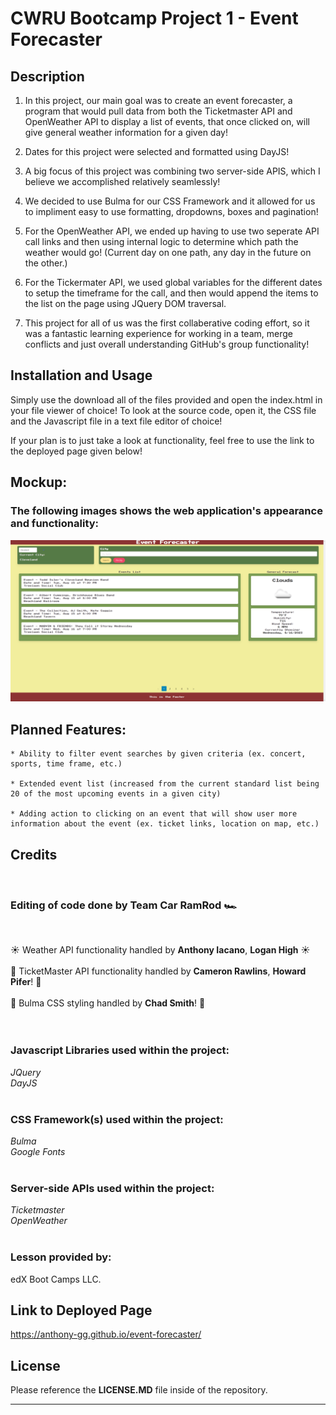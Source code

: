 # CWRU Bootcamp Project 1 - Event Forecaster

## Description

1. In this project, our main goal was to create an event forecaster, a program that would pull data from both the Ticketmaster API and OpenWeather API to display a list of events, that once clicked on, will give general weather information for a given day!

2. Dates for this project were selected and formatted using DayJS!

3. A big focus of this project was combining two server-side APIS, which I believe we accomplished relatively seamlessly!
                                                                       
4. We decided to use Bulma for our CSS Framework and it allowed for us to impliment easy to use formatting, dropdowns, boxes and pagination!

5. For the OpenWeather API, we ended up having to use two seperate API call links and then using internal logic to determine which path the weather would go! (Current day on one path, any day in the future on the other.)

6. For the Tickermater API, we used global variables for the different dates to setup the timeframe for the call, and then would append the items to the list on the page using JQuery DOM traversal.

7. This project for all of us was the first collaberative coding effort, so it was a fantastic learning experience for working in a team, merge conflicts and just overall understanding GitHub's group functionality!

## Installation and Usage

<p>Simply use the download all of the files provided and open the index.html in your file viewer of choice!
To look at the source code, open it, the CSS file and the Javascript file in a text file editor of choice!

If your plan is to just take a look at functionality, feel free to use the link to the deployed page given below!</p>


## Mockup:
<h3>The following images shows the web application's appearance and functionality:</h3>

<img src="./assets/images/event-forecaster-main.png" width="1200px" alt="home menu of webpage with Cleveland as the selected city showing 4 upcoming events on the left and the weather for August 16th on the right">

## Planned Features:

```
* Ability to filter event searches by given criteria (ex. concert, sports, time frame, etc.)

* Extended event list (increased from the current standard list being 20 of the most upcoming events in a given city)

* Adding action to clicking on an event that will show user more information about the event (ex. ticket links, location on map, etc.)

```

## Credits
<br>
  <h3>Editing of code done by Team Car RamRod 🏎️</h3> <br>
  
  ☀️ Weather API functionality handled by <b>Anthony Iacano</b>, <b>Logan High</b> ☀️<br><br>
  🎫 TicketMaster API functionality handled by <b>Cameron Rawlins</b>, <b>Howard Pifer</b>! 🎫<br><br>
  📃 Bulma CSS styling handled by <b>Chad Smith</b>! 📃
 <br>
 <br>
 <br>
 <h3>Javascript Libraries used within the project: </h3>
 <i>JQuery<br>DayJS</i>
 <br>
 <br>
 <h3>CSS Framework(s) used within the project: </h3>
  <i>Bulma</i><br><i>Google Fonts</i>
 <br>
 <br>
 <h3>Server-side APIs used within the project:</h3>
 <i>Ticketmaster</i><br><i>OpenWeather</i> 
 <br>
 <br>
 <h3>Lesson provided by:</h3>
 edX Boot Camps LLC.
 <br>

## Link to Deployed Page

 https://anthony-gg.github.io/event-forecaster/

 ## License

Please reference the **LICENSE.MD** file inside of the repository.

---